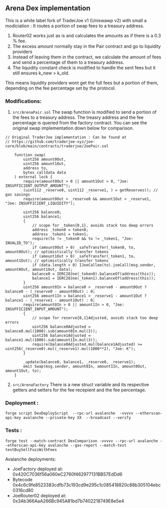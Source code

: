 ## Arena Dex implementation
This is a white label fork of TraderJoe v1 (Uniswawp v2) with small a modiciation : It routes a portion of swap fees to a treasury address.
1. Router02 works just as is and calculates the amounts as if there is a 0.3 % fee.
2. The excess amount normally stay in the Pair contract and go to liquidity providers
3. Instead of leaving them in the contract, we calculate the amount of fees and send a percentage of them to a treasury address. 
4. The liquidity constant check is modified to handle the sent fees but it still ensures k_new > k_old. 

This means liquidity providers wont get the full fees but a portion of them, depending on the fee percentage set by the protocol.

### Modifications: 
1. `src/ArenaPair.sol`
The swap function is modified to send a portion of the fees to a treasury address. The treasry address and the fee percentage is queried from the factory contract. You can see the original swap implementation down below for comparison.

```
// Original TraderJoe implementation : Can be found at 
// https://github.com/traderjoe-xyz/joe-core/blob/main/contracts/traderjoe/JoePair.sol

    function swap(
        uint256 amount0Out,
        uint256 amount1Out,
        address to,
        bytes calldata data
    ) external lock {
        require(amount0Out > 0 || amount1Out > 0, "Joe: INSUFFICIENT_OUTPUT_AMOUNT");
        (uint112 _reserve0, uint112 _reserve1, ) = getReserves(); // gas savings
        require(amount0Out < _reserve0 && amount1Out < _reserve1, "Joe: INSUFFICIENT_LIQUIDITY");

        uint256 balance0;
        uint256 balance1;
        {
            // scope for _token{0,1}, avoids stack too deep errors
            address _token0 = token0;
            address _token1 = token1;
            require(to != _token0 && to != _token1, "Joe: INVALID_TO");
            if (amount0Out > 0) _safeTransfer(_token0, to, amount0Out); // optimistically transfer tokens
            if (amount1Out > 0) _safeTransfer(_token1, to, amount1Out); // optimistically transfer tokens
            if (data.length > 0) IJoeCallee(to).joeCall(msg.sender, amount0Out, amount1Out, data);
            balance0 = IERC20Joe(_token0).balanceOf(address(this));
            balance1 = IERC20Joe(_token1).balanceOf(address(this));
        }
        uint256 amount0In = balance0 > _reserve0 - amount0Out ? balance0 - (_reserve0 - amount0Out) : 0;
        uint256 amount1In = balance1 > _reserve1 - amount1Out ? balance1 - (_reserve1 - amount1Out) : 0;
        require(amount0In > 0 || amount1In > 0, "Joe: INSUFFICIENT_INPUT_AMOUNT");
        {
            // scope for reserve{0,1}Adjusted, avoids stack too deep errors
            uint256 balance0Adjusted = balance0.mul(1000).sub(amount0In.mul(3));
            uint256 balance1Adjusted = balance1.mul(1000).sub(amount1In.mul(3));
            require(balance0Adjusted.mul(balance1Adjusted) >= uint256(_reserve0).mul(_reserve1).mul(1000**2), "Joe: K");
        }

        _update(balance0, balance1, _reserve0, _reserve1);
        emit Swap(msg.sender, amount0In, amount1In, amount0Out, amount1Out, to);
    }

```

2. `src/ArenaFactory`
There is a new struct variable and its respective getters and setters for the fee recepient and the fee percentage.

### Deployment : 
```
forge script DexDeployScript  --rpc-url avalanche  -vvvvv --etherscan-api-key avalanche --private-key XX  --broadcast --verify
```

### Tests :
```
forge test --match-contract DexComparison -vvvvv --rpc-url avalanche --etherscan-api-key avalanche --gas-report --match-test testBuySellFuzzWithFees
```

Avalanche deployments:


* JoeFactory deployed at: 0x420C7036f56a060eC2760f462977131BB57EdDd6
* Bytecode  0x4c6c9fe8523383cdfb73c193cd9e295c1c085418820c88b305104ebc0316cd80
* JoeRouter02 deployed at: 0x3Ab366AaA266Bc945A81bd7b7402218749E8e5e4
